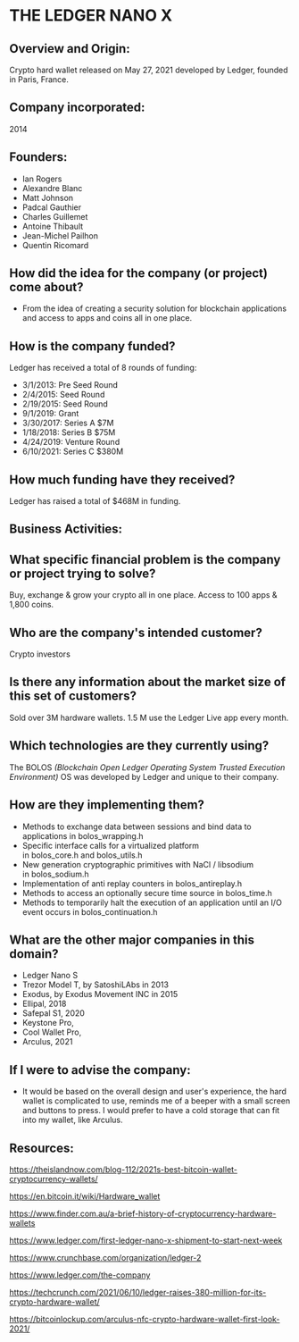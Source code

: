 # THE LEDGER NANO X
## Overview and Origin:
   Crypto hard wallet released on May 27, 2021 developed by Ledger, founded in Paris, France.
## Company incorporated:
   2014
## Founders:
- Ian Rogers
- Alexandre Blanc
- Matt Johnson
- Padcal Gauthier
- Charles Guillemet
- Antoine Thibault
- Jean-Michel Pailhon
- Quentin Ricomard
## How did the idea for the company (or project) come about?
- From the idea of creating a security solution for blockchain applications and access to apps and coins all in one place.
## How is the company funded? 
   Ledger has received a total of 8 rounds of funding:
- 3/1/2013: Pre Seed Round 
- 2/4/2015: Seed Round
- 2/19/2015: Seed Round
- 9/1/2019:  Grant
- 3/30/2017: Series A $7M
- 1/18/2018: Series B $75M
- 4/24/2019: Venture Round 
- 6/10/2021: Series C $380M 
## How much funding have they received?
   Ledger has raised a total of $468M in funding.
## Business Activities:
## What specific financial problem is the company or project trying to solve?
   Buy, exchange & grow your crypto all in one place. Access to 100 apps & 1,800 coins.
## Who are the company's intended customer?
   Crypto investors
## Is there any information about the market size of this set of customers?
   Sold over 3M hardware wallets. 1.5 M use the Ledger Live app every month.
## Which technologies are they currently using?
   The BOLOS *(Blockchain Open Ledger Operating System Trusted Execution Environment)* OS was developed by Ledger and unique to their company.
## How are they implementing them?
- Methods to exchange data between sessions and bind data to applications in bolos_wrapping.h
- Specific interface calls for a virtualized platform in bolos_core.h and bolos_utils.h
- New generation cryptographic primitives with NaCl / libsodium in bolos_sodium.h
- Implementation of anti replay counters in bolos_antireplay.h
- Methods to access an optionally secure time source in bolos_time.h
- Methods to temporarily halt the execution of an application until an I/O event occurs in bolos_continuation.h
## What are the other major companies in this domain?
- Ledger Nano S
- Trezor Model T, by SatoshiLAbs in 2013
- Exodus, by Exodus Movement INC in 2015
- Ellipal, 2018
- Safepal S1, 2020
- Keystone Pro,
- Cool Wallet Pro,
- Arculus, 2021

## If I were to advise the company:
* It would be based on the overall design and user's experience, the hard wallet is complicated to use, reminds me of a beeper with a small screen and buttons to press. I would prefer to have a cold storage that can fit into my wallet, like Arculus. 

## Resources:
https://theislandnow.com/blog-112/2021s-best-bitcoin-wallet-cryptocurrency-wallets/

https://en.bitcoin.it/wiki/Hardware_wallet

https://www.finder.com.au/a-brief-history-of-cryptocurrency-hardware-wallets

https://www.ledger.com/first-ledger-nano-x-shipment-to-start-next-week

https://www.crunchbase.com/organization/ledger-2

https://www.ledger.com/the-company

https://techcrunch.com/2021/06/10/ledger-raises-380-million-for-its-crypto-hardware-wallet/

https://bitcoinlockup.com/arculus-nfc-crypto-hardware-wallet-first-look-2021/ 
